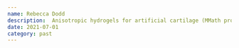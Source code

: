 ```yaml
---
name: Rebecca Dodd
description:  Anisotropic hydrogels for artificial cartilage (MMath project)
date: 2021-07-01
category: past
---
```


